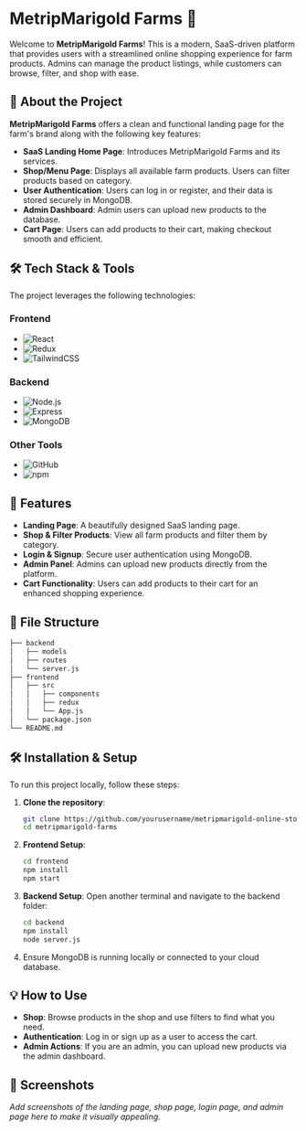 # MetripMarigold Farms 🌿

Welcome to **MetripMarigold Farms**! This is a modern, SaaS-driven platform that provides users with a streamlined online shopping experience for farm products. Admins can manage the product listings, while customers can browse, filter, and shop with ease.

## 🚀 About the Project

**MetripMarigold Farms** offers a clean and functional landing page for the farm's brand along with the following key features:

- **SaaS Landing Home Page**: Introduces MetripMarigold Farms and its services.
- **Shop/Menu Page**: Displays all available farm products. Users can filter products based on category.
- **User Authentication**: Users can log in or register, and their data is stored securely in MongoDB.
- **Admin Dashboard**: Admin users can upload new products to the database.
- **Cart Page**: Users can add products to their cart, making checkout smooth and efficient.

## 🛠️ Tech Stack & Tools

The project leverages the following technologies:

### Frontend

- ![React](https://img.shields.io/badge/-React-61DAFB?logo=React&logoColor=white&style=flat)
- ![Redux](https://img.shields.io/badge/-Redux-764ABC?logo=Redux&logoColor=white&style=flat)
- ![TailwindCSS](https://img.shields.io/badge/-TailwindCSS-06B6D4?logo=TailwindCSS&logoColor=white&style=flat)

### Backend

- ![Node.js](https://img.shields.io/badge/-Node.js-339933?logo=Node.js&logoColor=white&style=flat)
- ![Express](https://img.shields.io/badge/-Express-000000?logo=Express&logoColor=white&style=flat)
- ![MongoDB](https://img.shields.io/badge/-MongoDB-47A248?logo=MongoDB&logoColor=white&style=flat)

### Other Tools

- ![GitHub](https://img.shields.io/badge/-GitHub-181717?logo=GitHub&logoColor=white&style=flat)
- ![npm](https://img.shields.io/badge/-npm-CB3837?logo=npm&logoColor=white&style=flat)

## 📑 Features

- **Landing Page**: A beautifully designed SaaS landing page.
- **Shop & Filter Products**: View all farm products and filter them by category.
- **Login & Signup**: Secure user authentication using MongoDB.
- **Admin Panel**: Admins can upload new products directly from the platform.
- **Cart Functionality**: Users can add products to their cart for an enhanced shopping experience.

## 📂 File Structure

```bash
├── backend
│   ├── models
│   ├── routes
│   └── server.js
├── frontend
│   ├── src
│   │   ├── components
│   │   ├── redux
│   │   └── App.js
│   └── package.json
└── README.md
```

## 🛠️ Installation & Setup

To run this project locally, follow these steps:

1. **Clone the repository**:

   ```bash
   git clone https://github.com/yourusername/metripmarigold-online-store.git
   cd metripmarigold-farms
   ```

2. **Frontend Setup**:
   ```bash
   cd frontend
   npm install
   npm start
   ```

3. **Backend Setup**:
   Open another terminal and navigate to the backend folder:

   ```bash
   cd backend
   npm install
   node server.js
   ```

4. Ensure MongoDB is running locally or connected to your cloud database.

## 💡 How to Use

- **Shop**: Browse products in the shop and use filters to find what you need.
- **Authentication**: Log in or sign up as a user to access the cart.
- **Admin Actions**: If you are an admin, you can upload new products via the admin dashboard.

## 📸 Screenshots

_Add screenshots of the landing page, shop page, login page, and admin page here to make it visually appealing._
